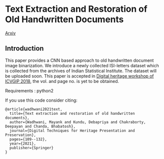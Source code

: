 # Text Extraction and Restoration of Old Handwritten Documents</h1>
<a href="https://arxiv.org/pdf/2001.08742.pdf">Arxiv</a>
<h2>Introduction</h2>
This paper provides a CNN based approach to old handwritten document image binarization. We introduce a newly collected ISI-letters dataset which is collected from the archives of Indian Statistical Institute. The dataset will be uploaded soon.
This paper is accepted in <a href="http://dtu.ac.in/Platforms/WDH_CFP/">Digital heritage workshop of ICVGIP 2018</a>, the vol. and page no. is yet to be obtained.

Requirements :
python2

If you use this code consider citing:

    @article{wadhwani2021text,
	  title={Text extraction and restoration of old handwritten documents},
	  author={Wadhwani, Mayank and Kundu, Debapriya and Chakraborty, Deepayan and Chanda, Bhabatosh},
	  journal={Digital Techniques for Heritage Presentation and Preservation},
	  pages={109--132},
	  year={2021},
	  publisher={Springer}
	}



